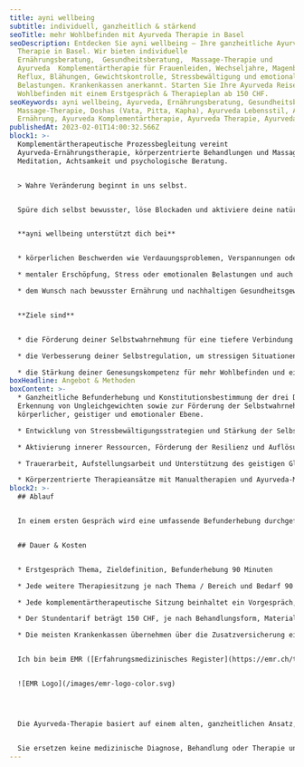 ```yaml
---
title: ayni wellbeing
subtitle: individuell, ganzheitlich & stärkend
seoTitle: mehr Wohlbefinden mit Ayurveda Therapie in Basel
seoDescription: Entdecken Sie ayni wellbeing – Ihre ganzheitliche Ayurveda
  Therapie in Basel. Wir bieten individuelle
  Ernährungsberatung,  Gesundheitsberatung,  Massage-Therapie und
  Ayurveda  Komplementärtherapie für Frauenleiden, Wechseljahre, Magenbrennen,
  Reflux, Blähungen, Gewichtskontrolle, Stressbewältigung und emotionale
  Belastungen. Krankenkassen anerkannt. Starten Sie Ihre Ayurveda Reise für mehr
  Wohlbefinden mit einem Erstgespräch & Therapieplan ab 150 CHF.
seoKeywords: ayni wellbeing, Ayurveda, Ernährungsberatung, Gesundheitsberatung,
  Massage-Therapie, Doshas (Vata, Pitta, Kapha), Ayurveda Lebensstil, Ayurveda
  Ernährung, Ayurveda Komplementärtherapie, Ayurveda Therapie, Ayurveda Detox
publishedAt: 2023-02-01T14:00:32.566Z
block1: >-
  Komplementärtherapeutische Prozessbegleitung vereint
  Ayurveda-Ernährungstherapie, körperzentrierte Behandlungen und Massagen,
  Meditation, Achtsamkeit und psychologische Beratung.


  > Wahre Veränderung beginnt in uns selbst.


  Spüre dich selbst bewusster, löse Blockaden und aktiviere deine natürlichen Selbstheilungskräfte.


  **ayni wellbeing unterstützt dich bei**


  * körperlichen Beschwerden wie Verdauungsproblemen, Verspannungen oder Schmerzen und Frauenleiden

  * mentaler Erschöpfung, Stress oder emotionalen Belastungen und auch bei Beschwerden in den Wechseljahren

  * dem Wunsch nach bewusster Ernährung und nachhaltigen Gesundheitsgewohnheiten


  **Ziele sind**


  * die Förderung deiner Selbstwahrnehmung für eine tiefere Verbindung zu Körper und Emotionen

  * die Verbesserung deiner Selbstregulation, um stressigen Situationen mit mehr Gelassenheit zu begegnen

  * die Stärkung deiner Genesungskompetenz für mehr Wohlbefinden und eine ausgeglichene innere Balance
boxHeadline: Angebot & Methoden
boxContent: >-
  * Ganzheitliche Befunderhebung und Konstitutionsbestimmung der drei Doshas zur
  Erkennung von Ungleichgewichten sowie zur Förderung der Selbstwahrnehmung auf
  körperlicher, geistiger und emotionaler Ebene.

  * Entwicklung von Stressbewältigungsstrategien und Stärkung der Selbstregulation durch Achtsamkeit, Meditation und Atemtechniken.

  * Aktivierung innerer Ressourcen, Förderung der Resilienz und Auflösung hinderlicher Glaubensmuster zur Stärkung der Genesungskompetenz.

  * Trauerarbeit, Aufstellungsarbeit und Unterstützung des geistigen Gleichgewichts durch Tri-Vargas Matrix (Auflösung der 3-er Matrix von Handlungen/Purpose, Wohlstand und Wünschen)

  * Körperzentrierte Therapieansätze mit Manualtherapien und Ayurveda-Massagen zur Stärkung der körperlichen Vitalität und Beruhigung des Nervensystems [mehr erfahren](https://www.ayni.ch/informationen/ayurveda-massagen)
block2: >-
  ## Ablauf


  In einem ersten Gespräch wird eine umfassende Befunderhebung durchgeführt. Basierend auf der individuellen Situation und Themen auf körperlicher, mentaler und emotionaler Ebene wird der Therapieplan erstellt. Im Laufe des Behandlungszyklus wirken die positiven Änderungen im Innen wie im Aussen und verankern sich so in der Routine im Alltag.


  ## Dauer & Kosten


  * Erstgespräch Thema, Zieldefinition, Befunderhebung 90 Minuten

  * Jede weitere Therapiesitzung je nach Thema / Bereich und Bedarf 90 bis 120 Minuten.

  * Jede komplementärtherapeutische Sitzung beinhaltet ein Vorgespräch, die Behandlung und ein Nachgespräch

  * Der Stundentarif beträgt 150 CHF, je nach Behandlungsform, Materialeinsatz oder Vorbereitung wird der Aufwand separat berechnen.

  * Die meisten Krankenkassen übernehmen über die Zusatzversicherung einen Teil der Behandlungskosten. Bitte vorgängig abklären.


  Ich bin beim EMR ([Erfahrungsmedizinisches Register](https://emr.ch/therapeut/silvia.ferlito/)) mit der Methode Nr. 4041 - Branchenzertifikat OdA KT - Methode Ayurveda Therapie und Nr. 57 - Ayurveda-Ernährung und -Massage registriert. 


  ![EMR Logo](/images/emr-logo-color.svg)




  Die Ayurveda-Therapie basiert auf einem alten, ganzheitlichen Ansatz, der Körper, Geist und Seele in Einklang bringt. Sie unterstützt die natürlichen Selbstregulationskräfte des Körpers und hilft, das individuelle Gleichgewicht zu finden. Alle Anwendungen, wie z.B. Ernährungstherapie, Manualtherapie und Massagen sowie Atemübungen und Bewegung, zielen darauf ab, das allgemeine Wohlbefinden zu fördern und das energetische Gleichgewicht zu stärken.


  Sie ersetzen keine medizinische Diagnose, Behandlung oder Therapie und sind nicht dafür gedacht, Krankheiten zu heilen oder zu diagnostizieren.
---
```

